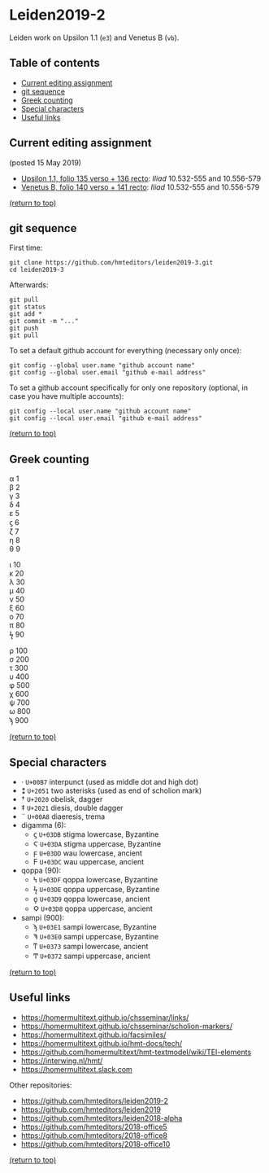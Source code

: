 # Leiden2019-2

Leiden work on Upsilon 1.1 (`e3`) and Venetus B (`vb`).

## Table of contents
* [Current editing assignment](https://github.com/hmteditors/leiden2019-3#current-editing-assignment)
* [git sequence](https://github.com/hmteditors/leiden2019-3#git-sequence)
* [Greek counting](https://github.com/hmteditors/leiden2019-3#greek-counting)
* [Special characters](https://github.com/hmteditors/leiden2019-3#special-characters)
* [Useful links](https://github.com/hmteditors/leiden2019-3#useful-links)

## Current editing assignment
(posted 15 May 2019)

* [Upsilon 1.1, folio 135 verso + 136 recto](http://www.homermultitext.org/ict2/?urn=urn:cite2:hmt:e3bifolio.v1:E3_135v_136r): *Iliad* 10.532-555 and 10.556-579
* [Venetus B, folio 140 verso + 141 recto](http://www.homermultitext.org/ict2/?urn=urn:cite2:hmt:vbbifolio.v1:vb_140v_141r): *Iliad* 10.532-555 and 10.556-579

[(return to top)](https://github.com/hmteditors/leiden2019-3#leiden2019-3)

## git sequence
First time:
```
git clone https://github.com/hmteditors/leiden2019-3.git
cd leiden2019-3
```

Afterwards:
```
git pull
git status
git add *
git commit -m "..."
git push
git pull
```

To set a default github account for everything (necessary only once):
```
git config --global user.name "github account name"
git config --global user.email "github e-mail address"
```

To set a github account specifically for only one repository (optional, in case you have multiple accounts):
```
git config --local user.name "github account name"
git config --local user.email "github e-mail address"
```

[(return to top)](https://github.com/hmteditors/leiden2019-3#leiden2019-3)

## Greek counting
α 1 \
β 2 \
γ 3 \
δ 4 \
ε 5 \
ϛ 6 \
ζ 7 \
η 8 \
θ 9

ι 10 \
κ 20 \
λ 30 \
μ 40 \
ν 50 \
ξ 60 \
ο 70 \
π 80 \
ϟ 90

ρ 100 \
σ 200 \
τ 300 \
υ 400 \
φ 500 \
χ 600 \
ψ 700 \
ω 800 \
ϡ 900

[(return to top)](https://github.com/hmteditors/leiden2019-3#leiden2019-3)

## Special characters
* · `U+00B7` interpunct (used as middle dot and high dot)
* ⁑ `U+2051` two asterisks (used as end of scholion mark)
* † `U+2020` obelisk, dagger
* ‡ `U+2021` diesis, double dagger
* ¨ `U+00A8` diaeresis, trema
* digamma (6):
  * ϛ `U+03DB` stigma lowercase, Byzantine
  * Ϛ `U+03DA` stigma uppercase, Byzantine
  * ϝ `U+03DD` wau lowercase, ancient
  * Ϝ `U+03DC` wau uppercase, ancient
* qoppa (90):
  * Ϟ `U+03DF` qoppa lowercase, Byzantine
  * ϟ `U+03DE` qoppa uppercase, Byzantine
  * ϙ `U+03D9` qoppa lowercase, ancient
  * Ϙ `U+03D8` qoppa uppercase, ancient
* sampi (900):
  * ϡ `U+03E1` sampi lowercase, Byzantine
  * Ϡ `U+03E0` sampi uppercase, Byzantine
  * ͳ `U+0373` sampi lowercase, ancient
  * Ͳ `U+0372` sampi uppercase, ancient

[(return to top)](https://github.com/hmteditors/leiden2019-3#leiden2019-3)

## Useful links
* https://homermultitext.github.io/chsseminar/links/
* https://homermultitext.github.io/chsseminar/scholion-markers/
* https://homermultitext.github.io/facsimiles/
* https://homermultitext.github.io/hmt-docs/tech/
* https://github.com/homermultitext/hmt-textmodel/wiki/TEI-elements
* https://interwing.nl/hmt/
* https://homermultitext.slack.com

Other repositories:
* https://github.com/hmteditors/leiden2019-2
* https://github.com/hmteditors/leiden2019
* https://github.com/hmteditors/leiden2018-alpha
* https://github.com/hmteditors/2018-office5
* https://github.com/hmteditors/2018-office8
* https://github.com/hmteditors/2018-office10

[(return to top)](https://github.com/hmteditors/leiden2019-3#leiden2019-3)
